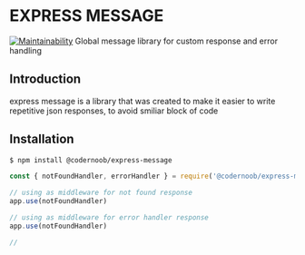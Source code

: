 # EXPRESS MESSAGE
[![Maintainability](https://api.codeclimate.com/v1/badges/fa7ff692fc39eb14c1d4/maintainability)](https://codeclimate.com/github/firmanJS/express-message/maintainability) Global message library for custom response and error handling
## Introduction

express message is a library that was created to make it easier to write repetitive json responses, to avoid smiliar block of code


## Installation

```sh
$ npm install @codernoob/express-message
```

```js
const { notFoundHandler, errorHandler } = require('@codernoob/express-message')

// using as middleware for not found response
app.use(notFoundHandler)

// using as middleware for error handler response
app.use(notFoundHandler)

//
```

